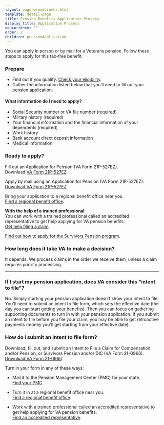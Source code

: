 ```yaml
---
layout: page-breadcrumbs.html
template: detail-page
title: Pension Benefits Application Process
display_title: Application Process
concurrence: ""
order: 2
children: pensionApplication
---
```


<div class="va-introtext">

You can apply in person or by mail for a Veterans pension. Follow these steps to apply for this tax-free benefit.

</div>

### Prepare

- Find out if you qualify. [Check your eligibility](/pension/eligibility/).
- Gather the information listed below that you’ll need to fill out your pension application.

<div class="feature">

#### What information do I need to apply?

- Social Security number or VA file number (required)
- Military history (required)
- Your financial information and the financial information of your dependents (required)
- Work history
- Bank account direct deposit information
- Medical information

</div>

### Ready to apply? 

Fill out an Application for Pension (VA Form 21P-527EZ). <br>
Download [VA Form 21P-527EZ](https://www.vba.va.gov/pubs/forms/VBA-21P-527EZ-ARE.pdf).



Apply by mail using an Application for Pension (VA Form 21P-527EZ). <br>
[Download VA Form 21P-527EZ](https://www.vba.va.gov/pubs/forms/VBA-21P-527EZ-ARE.pdf).


Bring your application to a regional benefit office near you. <br>
[Find a regional benefit office](/facilities/).


**With the help of a trained professional** <br>
You can work with a trained professional called an accredited representative to get help applying for VA pension benefits. <br> 
[Get help filing a claim](/disability-benefits/apply/help/).



[Find out how to apply for the Survivors Pension program](/pension/survivors-pension/).

### How long does it take VA to make a decision?

It depends. We process claims in the order we receive them, unless a claim requires priority processing.


-------------

### If I start my pension application, does VA consider this "intent to file"?

No. Simply starting your pension application doesn’t show your intent to file. You'll need to submit an intent to file form, which sets the effective date (the day you can start getting your benefits). Then you can focus on gathering supporting documents to turn in with your pension application. If you submit an intent to file before you file your claim, you may be able to get retroactive payments (money you'll get starting from your effective date). 

### How do I submit an intent to file form?

Download, fill out, and submit an Intent to File a Claim for Compensation and/or Pension, or Survivors Pension and/or DIC (VA Form 21-0966). <br>
[Download VA Form 21-0966](https://www.vba.va.gov/pubs/forms/VBA-21-0966-ARE.pdf).

Turn in your form in any of these ways:

- Mail it to the Pension Management Center (PMC) for your state. <br>
[Find your PMC](/pension/pension-management-center/).

- Turn it in at a regional benefit office near you. <br>
[Find a regional benefit office](/facilities/).

- Work with a trained professional called an accredited representative to get help applying for VA pension benefits. <br>
[Find an accredited representative](/disability-benefits/apply/help/).

</br>
